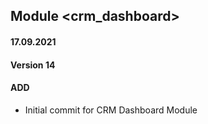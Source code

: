 ## Module <crm_dashboard>

#### 17.09.2021
#### Version 14
#### ADD
- Initial commit for CRM Dashboard Module